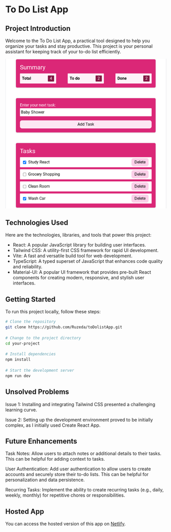 # To Do List App

## Project Introduction

Welcome to the To Do List App, a practical tool designed to help you organize your tasks and stay productive. This project is your personal assistant for keeping track of your to-do list efficiently.

![Project Screenshot](./src/assets/toDoAppFinalScreenshot.png)


## Technologies Used

Here are the technologies, libraries, and tools that power this project:

- React: A popular JavaScript library for building user interfaces.
- Tailwind CSS: A utility-first CSS framework for rapid UI development.
- Vite: A fast and versatile build tool for web development.
- TypeScript: A typed superset of JavaScript that enhances code quality and reliability.
- Material-UI: A popular UI framework that provides pre-built React components for creating modern, responsive, and stylish user interfaces.

## Getting Started

To run this project locally, follow these steps:

```bash
# Clone the repository
git clone https://github.com/Ruzeda/toDolistApp.git

# Change to the project directory
cd your-project

# Install dependencies
npm install

# Start the development server
npm run dev

```

## Unsolved Problems
Issue 1: Installing and integrating Tailwind CSS presented a challenging learning curve.

 Issue 2: Setting up the development environment proved to be initially complex, as I initially used Create React App.

## Future Enhancements
Task Notes: Allow users to attach notes or additional details to their tasks. This can be helpful for adding context to tasks.

User Authentication: Add user authentication to allow users to create accounts and securely store their to-do lists. This can be helpful for personalization and data persistence.

Recurring Tasks: Implement the ability to create recurring tasks (e.g., daily, weekly, monthly) for repetitive chores or responsibilities.



## Hosted App

You can access the hosted version of this app on [Netlify](https://ruzedatodolistapp.netlify.app/).
